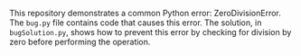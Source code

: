This repository demonstrates a common Python error: ZeroDivisionError.  The `bug.py` file contains code that causes this error.  The solution, in `bugSolution.py`, shows how to prevent this error by checking for division by zero before performing the operation.